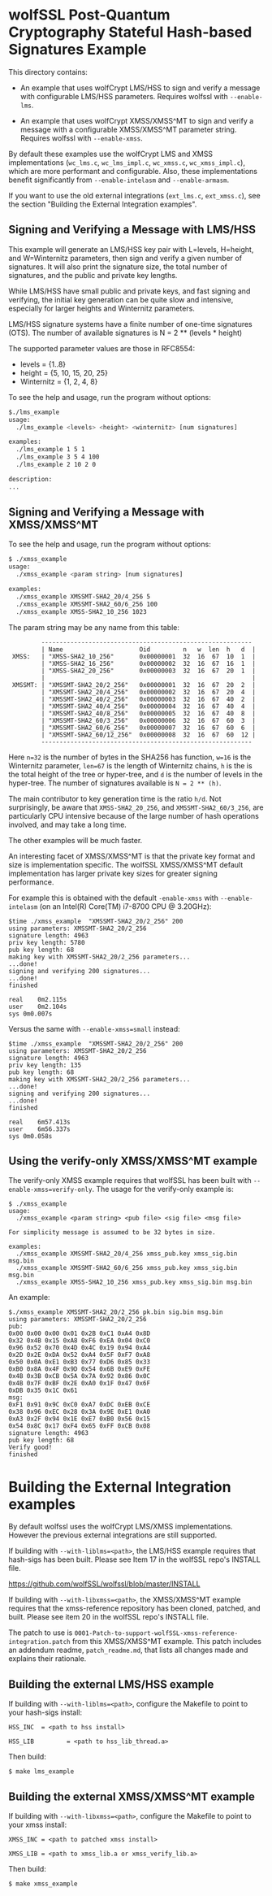 # wolfSSL Post-Quantum Cryptography Stateful Hash-based Signatures Example

This directory contains:

- An example that uses wolfCrypt LMS/HSS to sign and verify a
  message with configurable LMS/HSS parameters. Requires wolfssl with
  `--enable-lms`.

- An example that uses wolfCrypt XMSS/XMSS^MT to sign and verify a
  message with a configurable XMSS/XMSS^MT parameter string. Requires wolfssl
  with `--enable-xmss`.

By default these examples use the wolfCrypt LMS and XMSS implementations
(`wc_lms.c`, `wc_lms_impl.c`, `wc_xmss.c`, `wc_xmss_impl.c`), which are more
performant and configurable. Also, these implementations benefit significantly
from `--enable-intelasm` and `--enable-armasm`.

If you want to use the old external integrations (`ext_lms.c`, `ext_xmss.c`),
see the section "Building the External Integration examples".

## Signing and Verifying a Message with LMS/HSS

This example will generate an LMS/HSS key pair with L=levels, H=height, and
W=Winternitz parameters, then sign and verify a given number of signatures.
It will also print the signature size, the total number of signatures, and
the public and private key lengths.

While LMS/HSS have small public and private keys, and fast signing and
verifying, the initial key generation can be quite slow and intensive,
especially for larger heights and Winternitz parameters.

LMS/HSS signature systems have a finite number of one-time signatures (OTS).
The number of available signatures is
  N = 2 ** (levels * height)

The supported parameter values are those in RFC8554:
- levels = {1..8}
- height = {5, 10, 15, 20, 25}
- Winternitz = {1, 2, 4, 8}

To see the help and usage, run the program without options:
```sh
$./lms_example
usage:
  ./lms_example <levels> <height> <winternitz> [num signatures]

examples:
  ./lms_example 1 5 1
  ./lms_example 3 5 4 100
  ./lms_example 2 10 2 0

description:
...
```
## Signing and Verifying a Message with XMSS/XMSS^MT

To see the help and usage, run the program without options:
```sh
$ ./xmss_example
usage:
  ./xmss_example <param string> [num signatures]

examples:
  ./xmss_example XMSSMT-SHA2_20/4_256 5
  ./xmss_example XMSSMT-SHA2_60/6_256 100
  ./xmss_example XMSS-SHA2_10_256 1023
```

The param string may be any name from this table:

```
         ----------------------------------------------------------
         | Name                     Oid         n   w  len  h   d  |
 XMSS:   | "XMSS-SHA2_10_256"       0x00000001  32  16  67  10  1  |
         | "XMSS-SHA2_16_256"       0x00000002  32  16  67  16  1  |
         | "XMSS-SHA2_20_256"       0x00000003  32  16  67  20  1  |
         |                                                         |
 XMSSMT: | "XMSSMT-SHA2_20/2_256"   0x00000001  32  16  67  20  2  |
         | "XMSSMT-SHA2_20/4_256"   0x00000002  32  16  67  20  4  |
         | "XMSSMT-SHA2_40/2_256"   0x00000003  32  16  67  40  2  |
         | "XMSSMT-SHA2_40/4_256"   0x00000004  32  16  67  40  4  |
         | "XMSSMT-SHA2_40/8_256"   0x00000005  32  16  67  40  8  |
         | "XMSSMT-SHA2_60/3_256"   0x00000006  32  16  67  60  3  |
         | "XMSSMT-SHA2_60/6_256"   0x00000007  32  16  67  60  6  |
         | "XMSSMT-SHA2_60/12_256"  0x00000008  32  16  67  60  12 |
         ----------------------------------------------------------
```

Here `n=32` is the number of bytes in the SHA256 has function, `w=16`
is the Winternitz parameter, `len=67` is the length of Winternitz chains,
`h` is the is the total height of the tree or hyper-tree, and `d` is the
number of levels in the hyper-tree. The number of signatures available
is `N = 2 ** (h)`.

The main contributor to key generation time is the ratio `h/d`.
Not surprisingly, be aware that `XMSS-SHA2_20_256`, and `XMSSMT-SHA2_60/3_256`,
are particularly CPU intensive because of the large number of hash operations
involved, and may take a long time.

The other examples will be much faster.

An interesting facet of XMSS/XMSS^MT is that the private key format
and size is implementation specific. The wolfSSL XMSS/XMSS^MT default
implementation has larger private key sizes for greater signing
performance.

For example this is obtained with the default `-enable-xmss` with
`--enable-intelasm` (on an Intel(R) Core(TM) i7-8700 CPU @ 3.20GHz):

```
$time ./xmss_example  "XMSSMT-SHA2_20/2_256" 200
using parameters: XMSSMT-SHA2_20/2_256
signature length: 4963
priv key length: 5780
pub key length: 68
making key with XMSSMT-SHA2_20/2_256 parameters...
...done!
signing and verifying 200 signatures...
...done!
finished

real	0m2.115s
user	0m2.104s
sys	0m0.007s
```

Versus the same with `--enable-xmss=small` instead:

```
$time ./xmss_example  "XMSSMT-SHA2_20/2_256" 200
using parameters: XMSSMT-SHA2_20/2_256
signature length: 4963
priv key length: 135
pub key length: 68
making key with XMSSMT-SHA2_20/2_256 parameters...
...done!
signing and verifying 200 signatures...
...done!
finished

real	6m57.413s
user	6m56.337s
sys	0m0.058s
```

## Using the verify-only XMSS/XMSS^MT example

The verify-only XMSS example requires that wolfSSL has been built with
`--enable-xmss=verify-only`. The usage for the verify-only example is:
```
$ ./xmss_example
usage:
  ./xmss_example <param string> <pub file> <sig file> <msg file>

For simplicity message is assumed to be 32 bytes in size.

examples:
  ./xmss_example XMSSMT-SHA2_20/4_256 xmss_pub.key xmss_sig.bin msg.bin
  ./xmss_example XMSSMT-SHA2_60/6_256 xmss_pub.key xmss_sig.bin msg.bin
  ./xmss_example XMSS-SHA2_10_256 xmss_pub.key xmss_sig.bin msg.bin
```

An example:
```
$./xmss_example XMSSMT-SHA2_20/2_256 pk.bin sig.bin msg.bin
using parameters: XMSSMT-SHA2_20/2_256
pub:
0x00 0x00 0x00 0x01 0x2B 0xC1 0xA4 0x8D
0x32 0x4B 0x15 0xA8 0xF6 0xEA 0x04 0xC0
0x96 0x52 0x70 0x4D 0x4C 0x19 0x94 0xA4
0x2D 0x2E 0xDA 0x52 0xA4 0x5F 0xF7 0xA8
0x50 0x0A 0xE1 0xB3 0x77 0xD6 0x85 0x33
0xB0 0x8A 0x4F 0x9D 0x54 0x6B 0xE9 0xFE
0x4B 0x3B 0xCB 0x5A 0x7A 0x92 0x86 0x0C
0x4B 0x7F 0xBF 0x2E 0xA0 0x1F 0x47 0x6F
0xDB 0x35 0x1C 0x61
msg:
0xF1 0x91 0x9C 0xC0 0xA7 0xDC 0xEB 0xCE
0x38 0x96 0xEC 0x28 0x3A 0x9E 0xE1 0xA0
0xA3 0x2F 0x94 0x1E 0xE7 0xB0 0x56 0x15
0x54 0x8C 0x17 0xF4 0x65 0xFF 0xCB 0x08
signature length: 4963
pub key length: 68
Verify good!
finished
```


# Building the External Integration examples

By default wolfssl uses the wolfCrypt LMS/XMSS implementations. However
the previous external integrations are still supported.

If building with `--with-liblms=<path>`, the LMS/HSS example requires
that hash-sigs has been built.  Please see Item 17 in the wolfSSL repo's INSTALL file.

https://github.com/wolfSSL/wolfssl/blob/master/INSTALL

If building with `--with-libxmss=<path>`, the XMSS/XMSS^MT example requires
that the xmss-reference repository has been cloned, patched, and built. Please
see item 20 in the wolfSSL repo's INSTALL file.

The patch to use is `0001-Patch-to-support-wolfSSL-xmss-reference-integration.patch`
from this XMSS/XMSS^MT example.  This patch includes an addendum readme,
`patch_readme.md`, that lists all changes made and explains their rationale.

## Building the external LMS/HSS example

If building with `--with-liblms=<path>`, configure the Makefile to point
to your hash-sigs install:

```
HSS_INC  = <path to hss install>
```

```
HSS_LIB         = <path to hss_lib_thread.a>
```

Then build:

```
$ make lms_example
```

## Building the external XMSS/XMSS^MT example

If building with `--with-libxmss=<path>`, configure the Makefile to point to
your xmss install:

```
XMSS_INC = <path to patched xmss install>
```

```
XMSS_LIB = <path to xmss_lib.a or xmss_verify_lib.a>
```

Then build:

```
$ make xmss_example
```
